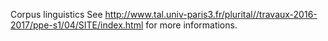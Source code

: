 Corpus linguistics
See http://www.tal.univ-paris3.fr/plurital//travaux-2016-2017/ppe-s1/04/SITE/index.html for more informations. 
